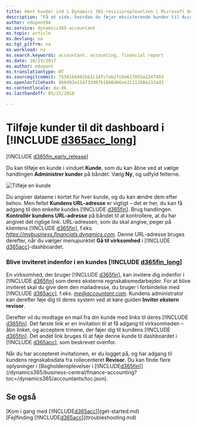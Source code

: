 ```yaml
---
title: Hent kunder ind i Dynamics 365-revisioroplevelsen | Microsoft Docs
description: "Få at vide, hvordan du føjer eksisterende kunder til Accountant Hub til Dynamics 365."
author: edupont04
ms.service: dynamics365-accountant
ms.topic: article
ms.devlang: na
ms.tgt_pltfrm: na
ms.workload: na
ms.search.keywords: accountant, accounting, financial report
ms.date: 10/23/2017
ms.author: edupont
ms.translationtype: HT
ms.sourcegitcommit: 75501b9402bb1c14fcfeb2fc6e61f055a2247493
ms.openlocfilehash: 8b8d92e114733d87b1866d66ee3111208e233ad3
ms.contentlocale: da-dk
ms.lasthandoff: 05/15/2018

---
```

# <a name="add-clients-to-your-dashboard-in-include-d365acclongincludesd365acclongmdmd"></a>Tilføje kunder til dit dashboard i [!INCLUDE [d365acc_long](includes/d365acc_long_md.md)]
[!INCLUDE [d365fin_early_release](includes/d365fin_early_release.md.md)]

Du kan tilføje en kunde i vinduet **Kunde**, som du kan åbne ved at vælge handlingen **Administrer kunder** på båndet. Vælg **Ny**, og udfyld felterne.  

![Tilføje en kunde](./media/accountant-add-client/manage-client.png)

Du angiver dataene i kortet for hver kunde, og du kan ændre dem efter behov. Men feltet **Kundens URL-adresse** er vigtigt – det er her, du kan få adgang til den enkelte kundes [!INCLUDE [d365fin](includes/d365fin_md.md)]. Brug handlingen **Kontrollér kundens URL-adresse** på båndet til at kontrollere, at du har angivet det rigtige link. URL-adressen, som du skal angive, peger på klientens [!INCLUDE [d365fin](includes/d365fin_md.md)], f.eks. *<https://mybusiness.financials.dynamics.com>*. Denne URL-adresse bruges derefter, når du vælger menupunktet **Gå til virksomhed** i [!INCLUDE [d365acc](includes/d365acc_md.md)]-dashboardet.  

### <a name="get-invited-to-a-clients-include-d365finlongincludesd365finlongmdmd"></a>Blive inviteret indenfor i en kundes [!INCLUDE [d365fin_long](includes/d365fin_long_md.md)]
En virksomhed, der bruger [!INCLUDE [d365fin](includes/d365fin_md.md)], kan invitere dig indenfor i [!INCLUDE [d365fin](includes/d365fin_md.md)] som deres eksterne regnskabsmedarbejder. For at blive inviteret skal du give dem den mailadresse, du bruger i forbindelse med [!INCLUDE [d365acc](includes/d365acc_md.md)], f.eks. <em>me@accountant.com</em>. Kundens administrator kan derefter føje dig til deres system ved at køre guiden **Inviter ekstern revisor**.  

Derefter vil du modtage en mail fra din kunde med links til deres [!INCLUDE [d365fin](includes/d365fin_md.md)]. Det første link er en invitation til at få adgang til virksomheden – åbn linket, og acceptere trinene, der føjer dig til kundens [!INCLUDE [d365fin](includes/d365fin_md.md)]. Det andet link bruges til at føje denne kunde til dashboardet i [!INCLUDE [d365acc](includes/d365acc_md.md)], som beskrevet ovenfor.  

Når du har accepteret invitationen, er du logget på, og har adgang til kundens regnskabsdata fra rollecenteret **Revisor**. Du kan finde flere oplysninger i [Bogholderoplevelser i [!INCLUDE[d365fin](includes/d365fin_md.md)]](/dynamics365/business-central/finance-accounting?toc=/dynamics365/accountants/toc.json).  

## <a name="see-also"></a>Se også
[Kom i gang med [!INCLUDE[d365acc](includes/d365acc_md.md)]](get-started.md)  
[Fejlfinding [!INCLUDE[d365acc](includes/d365acc_md.md)]](troubleshooting.md)  

